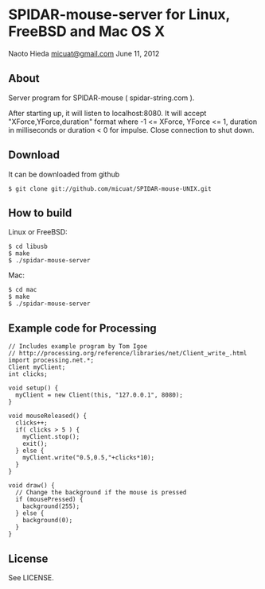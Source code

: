 SPIDAR-mouse-server for Linux, FreeBSD and Mac OS X
==============
Naoto Hieda <micuat@gmail.com>
June 11, 2012

About
------
Server program for SPIDAR-mouse ( spidar-string.com ).

After starting up, it will listen to localhost:8080.
It will accept "XForce,YForce,duration" format
where -1 <= XForce, YForce <= 1,
duration in milliseconds or duration < 0 for impulse.
Close connection to shut down.

Download
---------
It can be downloaded from github

`$ git clone git://github.com/micuat/SPIDAR-mouse-UNIX.git`

How to build
-------------------
Linux or FreeBSD:

    $ cd libusb
    $ make
    $ ./spidar-mouse-server

Mac:

    $ cd mac
    $ make
    $ ./spidar-mouse-server

Example code for Processing
--------
    // Includes example program by Tom Igoe
    // http://processing.org/reference/libraries/net/Client_write_.html
    import processing.net.*; 
    Client myClient; 
    int clicks;
    
    void setup() { 
      myClient = new Client(this, "127.0.0.1", 8080); 
    } 
    
    void mouseReleased() {
      clicks++;
      if( clicks > 5 ) {
        myClient.stop();
        exit();
      } else {
        myClient.write("0.5,0.5,"+clicks*10);
      }
    }
    
    void draw() { 
      // Change the background if the mouse is pressed
      if (mousePressed) {
        background(255);
      } else {
        background(0);
      }
    }

License
--------
See LICENSE.
